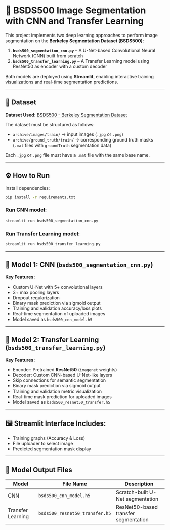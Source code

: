 # 🧠 BSDS500 Image Segmentation with CNN and Transfer Learning

This project implements two deep learning approaches to perform image segmentation on the **Berkeley Segmentation Dataset (BSDS500)**:

1. **`bsds500_segmentation_cnn.py`** – A U-Net-based Convolutional Neural Network (CNN) built from scratch  
2. **`bsds500_transfer_learning.py`** – A Transfer Learning model using ResNet50 as encoder with a custom decoder

Both models are deployed using **Streamlit**, enabling interactive training visualizations and real-time segmentation predictions.

---

## 📁 Dataset

**Dataset Used:** [BSDS500 - Berkeley Segmentation Dataset](https://www2.eecs.berkeley.edu/Research/Projects/CS/vision/grouping/resources.html)

The dataset must be structured as follows:

- `archive/images/train/` → input images (`.jpg` or `.png`)  
- `archive/ground_truth/train/` → corresponding ground truth masks (`.mat` files with `groundTruth` segmentation data)

Each `.jpg` or `.png` file must have a `.mat` file with the same base name.

---

## ⚙️ How to Run

Install dependencies:

```bash
pip install -r requirements.txt
```

### Run CNN model:
```bash
streamlit run bsds500_segmentation_cnn.py
```

### Run Transfer Learning model:
```bash
streamlit run bsds500_transfer_learning.py
```

---

## 🧠 Model 1: CNN (`bsds500_segmentation_cnn.py`)

**Key Features:**
- Custom U-Net with 5+ convolutional layers
- 3+ max pooling layers
- Dropout regularization
- Binary mask prediction via sigmoid output
- Training and validation accuracy/loss plots
- Real-time segmentation of uploaded images
- Model saved as `bsds500_cnn_model.h5`

---

## 🧠 Model 2: Transfer Learning (`bsds500_transfer_learning.py`)

**Key Features:**
- Encoder: Pretrained **ResNet50** (`imagenet` weights)
- Decoder: Custom CNN-based U-Net-like layers
- Skip connections for semantic segmentation
- Binary mask prediction via sigmoid output
- Training and validation metric visualization
- Real-time mask prediction for uploaded images
- Model saved as `bsds500_resnet50_transfer.h5`

---

## 🖼️ Streamlit Interface Includes:

- Training graphs (Accuracy & Loss)
- File uploader to select image
- Predicted segmentation mask display

---

## 💾 Model Output Files

| Model             | File Name                       | Description                         |
|------------------|----------------------------------|-------------------------------------|
| CNN              | `bsds500_cnn_model.h5`           | Scratch-built U-Net segmentation    |
| Transfer Learning| `bsds500_resnet50_transfer.h5`   | ResNet50-based transfer segmentation |

